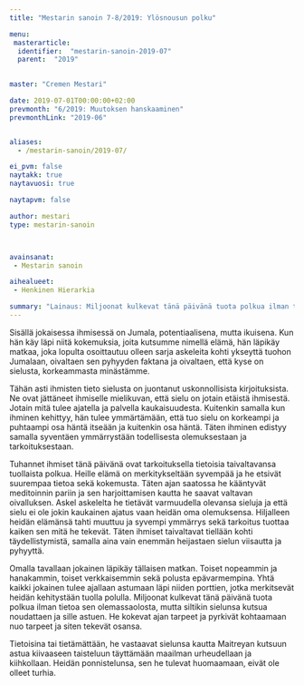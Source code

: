 ```yaml
---
title: "Mestarin sanoin 7-8/2019: Ylösnousun polku"

menu:
 masterarticle:
  identifier:  "mestarin-sanoin-2019-07"
  parent:  "2019"

 
master: "Cremen Mestari"

date: 2019-07-01T00:00:00+02:00
prevmonth: "6/2019: Muutoksen hanskaaminen"
prevmonthLink: "2019-06"


aliases:
  - /mestarin-sanoin/2019-07/

ei_pvm: false
naytakk: true
naytavuosi: true

naytapvm: false

author: mestari
type: mestarin-sanoin



avainsanat:
 - Mestarin sanoin

aihealueet:
 - Henkinen Hierarkia

summary: "Lainaus: Miljoonat kulkevat tänä päivänä tuota polkua ilman tietoa sen olemassaolosta, mutta siltikin sielunsa kutsua noudattaen ja sille astuen. He kokevat ajan tarpeet ja pyrkivät kohtaamaan nuo tarpeet ja siten tekevät osansa."
---
```

<p>Sisällä jokaisessa ihmisessä on Jumala, potentiaalisena, mutta ikuisena. Kun hän käy läpi niitä kokemuksia, joita kutsumme nimellä elämä, hän läpikäy matkaa, joka lopulta osoittautuu olleen sarja askeleita kohti ykseyttä tuohon Jumalaan, oivaltaen sen pyhyyden faktana ja oivaltaen, että kyse on sielusta, korkeammasta minästämme.</p>
<p>Tähän asti ihmisten tieto sielusta on juontanut uskonnollisista kirjoituksista. Ne ovat jättäneet ihmiselle mielikuvan, että sielu on jotain etäistä ihmisestä. Jotain mitä tulee ajatella ja palvella kaukaisuudesta. Kuitenkin samalla kun ihminen kehittyy, hän tulee ymmärtämään, että tuo sielu on korkeampi ja puhtaampi osa häntä itseään ja kuitenkin osa häntä. Täten ihminen edistyy samalla syventäen ymmärrystään todellisesta olemuksestaan ja tarkoituksestaan.</p>
<p>Tuhannet ihmiset tänä päivänä ovat tarkoituksella tietoisia taivaltavansa tuollaista polkua. Heille elämä on merkitykseltään syvempää ja he etsivät suurempaa tietoa sekä kokemusta. Täten ajan saatossa he kääntyvät meditoinnin pariin ja sen harjoittamisen kautta he saavat valtavan oivalluksen. Askel askelelta he tietävät varmuudella olevansa sieluja ja että sielu ei ole jokin kaukainen ajatus vaan heidän oma olemuksensa. Hiljalleen heidän elämänsä tahti muuttuu ja syvempi ymmärrys sekä tarkoitus tuottaa kaiken sen mitä he tekevät. Täten ihmiset taivaltavat tiellään kohti täydellistymistä, samalla aina vain enemmän heijastaen sielun viisautta ja pyhyyttä.</p>
<p>Omalla tavallaan jokainen läpikäy tällaisen matkan. Toiset nopeammin ja hanakammin, toiset verkkaisemmin sekä polusta epävarmempina. Yhtä kaikki jokainen tulee ajallaan astumaan läpi niiden porttien, jotka merkitsevät heidän kehitystään tuolla polulla. Miljoonat kulkevat tänä päivänä tuota polkua ilman tietoa sen olemassaolosta, mutta siltikin sielunsa kutsua noudattaen ja sille astuen. He kokevat ajan tarpeet ja pyrkivät kohtaamaan nuo tarpeet ja siten tekevät osansa.</p>
<p>Tietoisina tai tietämättään, he vastaavat sielunsa kautta Maitreyan kutsuun astua kiivaaseen taisteluun täyttämään maailman urheudellaan ja kiihkollaan. Heidän ponnistelunsa, sen he tulevat huomaamaan, eivät ole olleet turhia.</p>